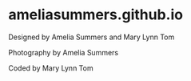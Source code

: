 # ameliasummers.github.io

Designed by Amelia Summers and Mary Lynn Tom

Photography by Amelia Summers

Coded by Mary Lynn Tom
